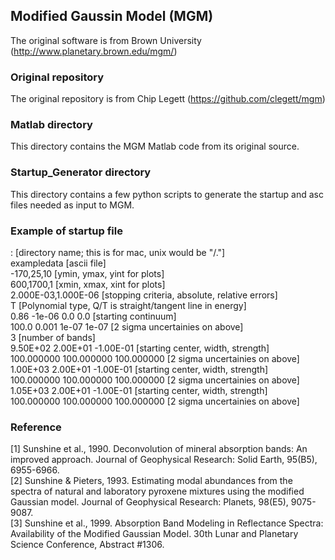 ## Modified Gaussin Model (MGM)
The original software is from Brown University (http://www.planetary.brown.edu/mgm/)

### Original repository
The original repository is from Chip Legett (https://github.com/clegett/mgm)

### Matlab directory
This directory contains the MGM Matlab code from its original source.

### Startup_Generator directory
This directory contains a few python scripts to generate the startup and asc files needed as input to MGM.

### Example of startup file
:                                   [directory name; this is for mac, unix would be "/."]  
exampledata                         [ascii file]  
-170,25,10                          [ymin, ymax, yint for plots]  
600,1700,1                          [xmin, xmax, xint for plots]  
2.000E-03,1.000E-06                 [stopping criteria, absolute, relative errors]  
T                                   [Polynomial type, Q/T is straight/tangent line in energy]  
0.86	-1e-06	0.0	0.0             [starting continuum]  
100.0	0.001	1e-07	1e-07       [2 sigma uncertainies on above]  
3                                   [number of bands]  
9.50E+02	2.00E+01	-1.00E-01   [starting center, width, strength]  
100.000000	100.000000	100.000000  [2 sigma uncertainies on above]  
1.00E+03	2.00E+01	-1.00E-01   [starting center, width, strength]  
100.000000	100.000000	100.000000  [2 sigma uncertainies on above]  
1.05E+03	2.00E+01	-1.00E-01   [starting center, width, strength]  
100.000000	100.000000	100.000000  [2 sigma uncertainies on above]  


### Reference
[1] Sunshine et al., 1990. Deconvolution of mineral absorption bands: An improved approach. Journal of Geophysical Research: Solid Earth, 95(B5), 6955-6966.  
[2] Sunshine & Pieters, 1993. Estimating modal abundances from the spectra of natural and laboratory pyroxene mixtures using the modified Gaussian model. Journal of Geophysical Research: Planets, 98(E5), 9075-9087.  
[3] Sunshine et al., 1999. Absorption Band Modeling in Reflectance Spectra: Availability of the Modified Gaussian Model. 30th Lunar and Planetary Science Conference, Abstract #1306.

